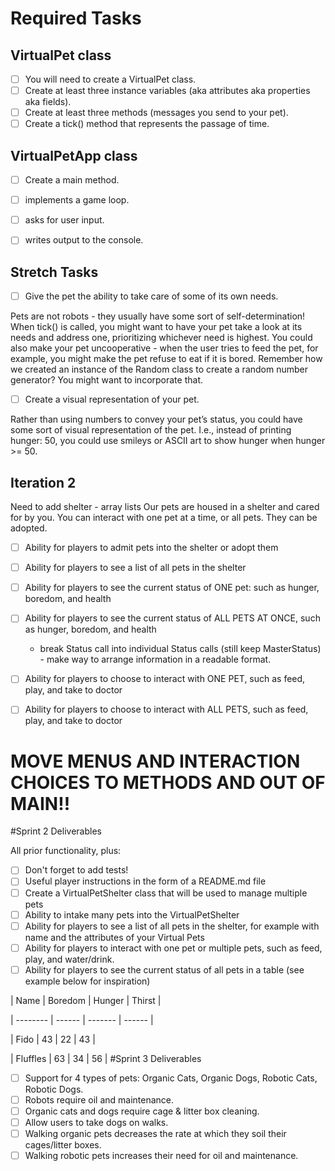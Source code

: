 # Required Tasks
## VirtualPet class
- [ ] You will need to create a VirtualPet class.
- [ ] Create at least three instance variables (aka attributes aka properties aka fields).
- [ ] Create at least three methods (messages you send to your pet).
- [ ] Create a tick() method that represents the passage of time.
## VirtualPetApp class
- [ ] Create a main method.
- [ ] implements a game loop.
- [ ] asks for user input.
- [ ] writes output to the console.


## Stretch Tasks
- [ ] Give the pet the ability to take care of some of its own needs.

Pets are not robots - they usually have some sort of self-determination! When tick() is called, you might want to have your pet take a look at its needs and address one, prioritizing whichever need is highest. You could also make your pet uncooperative - when the user tries to feed the pet, for example, you might make the pet refuse to eat if it is bored. Remember how we created an instance of the Random class to create a random number generator? You might want to incorporate that.

- [ ] Create a visual representation of your pet.

Rather than using numbers to convey your pet’s status, you could have some sort of visual representation of the pet. I.e., instead of printing hunger: 50, you could use smileys or ASCII art to show hunger when hunger >= 50.


## Iteration 2
Need to add shelter - array lists
Our pets are housed in a shelter and cared for by you. You can interact with one pet at a time, or all pets. They can be adopted.
- [ ]    Ability for players to admit pets into the shelter or adopt them
- [ ]    Ability for players to see a list of all pets in the shelter
- [ ]    Ability for players to see the current status of ONE pet: such as hunger, boredom, and health
- [ ]    Ability for players to see the current status of ALL PETS AT ONCE, such as hunger, boredom, and health


        - break Status call into individual Status calls (still keep MasterStatus) - make way to arrange information in a readable format.
- [ ]    Ability for players to choose to interact with ONE PET, such as feed, play, and take to doctor
- [ ]    Ability for players to choose to interact with ALL PETS, such as feed, play, and take to doctor

# MOVE MENUS AND INTERACTION CHOICES TO METHODS AND OUT OF MAIN!!
#Sprint 2
Deliverables

All prior functionality, plus:

- [ ]    Don't forget to add tests!
- [ ]    Useful player instructions in the form of a README.md file
- [ ]    Create a VirtualPetShelter class that will be used to manage multiple pets
- [ ]    Ability to intake many pets into the VirtualPetShelter
- [ ]    Ability for players to see a list of all pets in the shelter, for example with name and the attributes of your Virtual Pets
- [ ]    Ability for players to interact with one pet or multiple pets, such as feed, play, and water/drink.
- [ ]    Ability for players to see the current status of all pets in a table (see example below for inspiration)

| Name     | Boredom | Hunger | Thirst |

| -------- | ------ | ------- | ------ |

| Fido     | 43     | 22      | 43     |

| Fluffles | 63     | 34      | 56     |
#Sprint 3
Deliverables

- [ ]    Support for 4 types of pets: Organic Cats, Organic Dogs, Robotic Cats, Robotic Dogs.
- [ ]    Robots require oil and maintenance.
- [ ]    Organic cats and dogs require cage & litter box cleaning.
- [ ]    Allow users to take dogs on walks.
- [ ]    Walking organic pets decreases the rate at which they soil their cages/litter boxes.
- [ ]    Walking robotic pets increases their need for oil and maintenance.